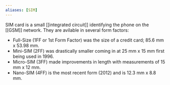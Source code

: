 ```yaml
---
aliases: [SIM]
---
```

SIM card is a small [[integrated circuit]] identifying the phone on the [[GSM]] network. They are avilable in several form factors:
-   Full-Size (1FF or 1st Form Factor) was the size of a credit card; 85.6 mm x 53.98 mm.
-   Mini-SIM (2FF) was drastically smaller coming in at 25 mm x 15 mm first being used in 1996.
-   Micro-SIM (3FF) made improvements in length with measurements of 15 mm x 12 mm.
-   Nano-SIM (4FF) is the most recent form (2012) and is 12.3 mm x 8.8 mm.
